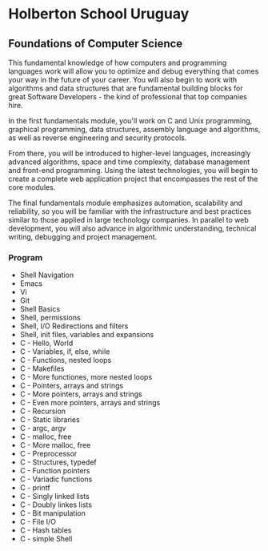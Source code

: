 # Holberton School Uruguay
## Foundations of Computer Science

This fundamental knowledge of how computers and programming languages work will allow you to optimize and debug everything that comes your way in the future of your career. You will also begin to work with algorithms and data structures that are fundamental building blocks for great Software Developers - the kind of professional that top companies hire.

In the first fundamentals module, you'll work on C and Unix programming, graphical programming, data structures, assembly language and algorithms, as well as reverse engineering and security protocols.

From there, you will be introduced to higher-level languages, increasingly advanced algorithms, space and time complexity, database management and front-end programming. Using the latest technologies, you will begin to create a complete web application project that encompasses the rest of the core modules.

The final fundamentals module emphasizes automation, scalability and reliability, so you will be familiar with the infrastructure and best practices similar to those applied in large technology companies. In parallel to web development, you will also advance in algorithmic understanding, technical writing, debugging and project management.

### Program

* Shell Navigation
* Emacs
* Vi
* Git
* Shell Basics
* Shell, permissions
* Shell, I/O Redirections and filters
* Shell, init files, variables and expansions
* C - Hello, World
* C - Variables, if, else, while
* C - Functions, nested loops
* C - Makefiles
* C - More functiones, more nested loops
* C - Pointers, arrays and strings
* C - More pointers, arrays and strings
* C - Even more pointers, arrays and strings
* C - Recursion
* C - Static libraries
* C - argc, argv
* C - malloc, free
* C - More malloc, free
* C - Preprocessor
* C - Structures, typedef
* C - Function pointers
* C - Variadic functions
* C - printf
* C - Singly linked lists
* C - Doubly linkes lists
* C - Bit manipulation
* C - File I/O
* C - Hash tables
* C - simple Shell

